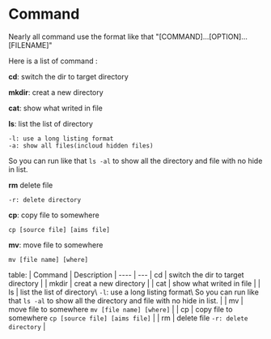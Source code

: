 # Command

Nearly all command use the format like that "[COMMAND]...[OPTION]...[FILENAME]"

Here is a list of command :

**cd**: switch the dir to target directory

**mkdir**: creat a new directory

**cat**: show what writed in file

**ls**: list the list of directory

    -l: use a long listing format
    -a: show all files(incloud hidden files)
So you can run like that ``ls -al`` to  show all the directory and file with no hide in list.

**rm** delete file

    -r: delete directory

**cp**: copy file to somewhere 

    cp [source file] [aims file]

**mv**: move file to somewhere 

    mv [file name] [where]


table:
| Command  | Description                   |
---- | ---
| cd       | switch the dir to target directory                                                                                                                          |
| mkdir    | creat a new directory                                                                                                                                       |
| cat      | show what writed in file                                                                                                                                    |
| ls       | list the list of directory\\ `-l`: use a long listing format\\ So you can run like that `ls -al` to  show all the directory and file with no hide in list.  |
| mv       | move file to somewhere `mv [file name] [where]`                                                                                                             |
| cp       | copy file to somewhere `cp [source file] [aims file]`                                                                                                       |
| rm       | delete file `-r: delete directory`                                                                                                                          |
